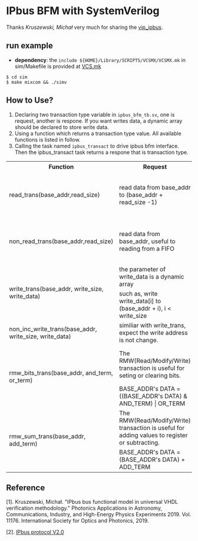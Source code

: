 # IPbus BFM with SystemVerilog
Thanks *Kruszewski, Michał* very much for sharing the [vip_ipbus](https://github.com/UVVM/UVVM_Community_VIPs/tree/master/vip_ipbus).

## run example
  * **dependency**: the `include ${HOME}/Library/SCRIPTS/VCSMX/VCSMX.mk` in sim/Makefile is provided at [VCS.mk](https://github.com/bhyou/ASIC-Scripts/blob/main/VCSMX/VCSMX.mk)
  ```
  $ cd sim
  $ make mixcom && ./simv
  ```
## How to Use?
  1. Declaring two transaction type variable in `ipbus_bfm_tb.sv`, one is request, another is respone. If you want writes data, a dynamic array should be declared to store write data.
  2. Using a function which returns a transaction type value. All available functions is listed in follow. 
  3. Calling the task named `ipbus_transact` to drive ipbus bfm interface. Then the ipbus_transact task returns a respone that is transaction type. 
<table>
  <tr>
    <th> Function  </th>
    <th> Request </th>
    <th> Response </th>
  </tr>
  <tr>
    <td> read_trans(base_addr,read_size) </td>
    <td> read data from base_addr to (base_addr + read_size -1) </td>
    <td> return data from base_addr to (base_addr + read_size -1) </td>
  </tr>
  <tr>
    <td> non_read_trans(base_addr,read_size) </td>
    <td> read data from base_addr, useful to reading from a FIFO </td>
    <td> returns data from base_addr with read_size times  </td>
  </tr>

  <tr>
    <td rowspan="2"> write_trans(base_addr, write_size, write_data) </td>
    <td> the parameter of write_data is a dynamic array </td>
    <td> returns the result of write  </td>
  </tr>
  <tr>
    <td> such as, write write_data[i] to (base_addr + i), i < write_size </td>
    <td> ----  </td>
  </tr>

  <tr>
    <td> non_inc_write_trans(base_addr, write_size, write_data) </td>
    <td> similiar with write_trans, expect the write address is not change. </td>
    <td> returns the result of write  </td>
  </tr>
  <tr>
    <td rowspan="2"> rmw_bits_trans(base_addr, and_term, or_term) </td>
    <td> The RMW(Read/Modify/Write) transaction is useful for seting or clearing bits. </td>
    <td> Content of base_addr as read  before the modify/write. </td>
  </tr>
  <tr>
    <td> BASE_ADDR's DATA = ((BASE_ADDR's DATA) & AND_TERM) | OR_TERM </td>
    <td> Returns the data from base_addr  </td>
  </tr>
  <tr>
    <td rowspan="2"> rmw_sum_trans(base_addr, add_term) </td>
    <td> The RMW(Read/Modify/Write) transaction is useful for adding values to register or subtracting. </td>
    <td> Content of base_addr as read before the summation.  </td>
  </tr>
  <tr>
    <td> BASE_ADDR's DATA = (BASE_ADDR's DATA) + ADD_TERM </td>
    <td> returns the result of write  </td>
  </tr>
</table>


## **Reference**
[1]. Kruszewski, Michał. "IPbus bus functional model in universal VHDL verification methodology." Photonics Applications in Astronomy, Communications, Industry, and High-Energy Physics Experiments 2019. Vol. 11176. International Society for Optics and Photonics, 2019.

[2]. [IPbus protocol V2.0](http://ohm.bu.edu/~chill90/ipbus/ipbus_protocol_v2_0.pdf)

